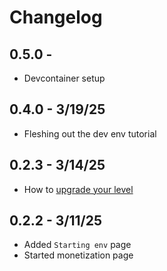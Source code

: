 # Changelog

## 0.5.0 -

- Devcontainer setup

## 0.4.0 - 3/19/25

- Fleshing out the dev env tutorial

## 0.2.3 - 3/14/25

- How to [upgrade your level](https://docs.getlost.gg/0.2.3/reference/upgrading)

## 0.2.2 - 3/11/25

- Added `Starting env` page
- Started monetization page
